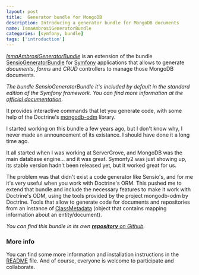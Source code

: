 ```yaml
---
layout: post
title:  Generator bundle for MongoDB
description: Introducing a generator bundle for MongoDB documents
name: IsmaAmbrosiGeneratorBundle
categories: [symfony, bundle]
tags: ['introduction']
---
```


[_IsmaAmbrosiGeneratorBundle_][repo] is an extension of the bundle [SensioGeneratorBundle](https://github.com/sensiolabs/SensioGeneratorBundle) for [Symfony](http://symfony.com) applications that allows to generate _documents_, _forms_ and _CRUD_ controllers to manage those MongoDB documents.

_The bundle SensioGeneratorBundle it's included by default in the standard edition of the Symfony framework. You can find more information at the [official documentation](http://symfony.com/doc/master/bundles/SensioGeneratorBundle/index.html)._

It provides interactive commands that let you generate code, with some help of the Doctrine's [mongodb-odm](https://github.com/doctrine/mongodb-odm) library.

I started working on this bundle a few years ago, but I don't know why, I never made an announcement of its existance. I should have done it a long time ago.

It all started when I was working at ServerGrove, and MongoDB was the main database engine... and it was great. Symonfy2 was just showing up, its stable version hadn't been released yet, but it worked great for us.

The problem was that didn't exist a code generator like Sensio's, and for me it's very useful when you work with Doctrine's ORM. This pushed me to extend that bundle and include the necessary features to make it work with Doctrine's ODM, using the tools provided by the project mongodb-odm by Doctrine. Tools that allow to generate code for documents and repositories from an instance of [ClassMetadata][class-metadata] (object that contains mapping information about an entity/document).

_You can find this bundle in its own [**repository** on Github][repo]._

### More info

You can find some more information and installation instructions in the [README](https://github.com/iambrosi/IsmaAmbrosiGeneratorBundle/blob/master/README.md) file. And of course, everyone is welcome to participate and collaborate.


[class-metadata]: http://www.doctrine-project.org/api/common/2.2/class-Doctrine.Common.Persistence.Mapping.ClassMetadata.html "Doctrine\Common\Persistence\Mapping\ClassMetadata"


[repo]: https://github.com/iambrosi/IsmaAmbrosiGeneratorBundle "IsmaAmbrosiGeneratorBundle"
